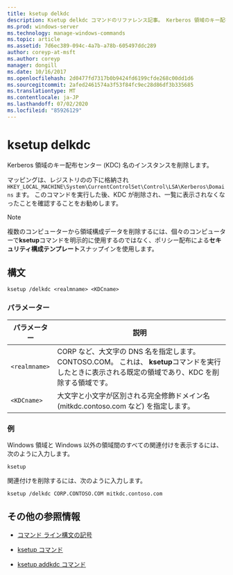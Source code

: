 ```yaml
---
title: ksetup delkdc
description: Ksetup delkdc コマンドのリファレンス記事。 Kerberos 領域のキー配布センター (KDC) 名のインスタンスを削除します。
ms.prod: windows-server
ms.technology: manage-windows-commands
ms.topic: article
ms.assetid: 7d6ec389-094c-4a7b-a78b-605497ddc289
author: coreyp-at-msft
ms.author: coreyp
manager: dongill
ms.date: 10/16/2017
ms.openlocfilehash: 2d0477fd7317b0b9424fd6199cfde268c00dd1d6
ms.sourcegitcommit: 2afed2461574a3f53f84fc9ec28d86df3b335685
ms.translationtype: MT
ms.contentlocale: ja-JP
ms.lasthandoff: 07/02/2020
ms.locfileid: "85926129"
---
```

# <a name="ksetup-delkdc"></a>ksetup delkdc

Kerberos 領域のキー配布センター (KDC) 名のインスタンスを削除します。

マッピングは、レジストリのの下に格納され `HKEY_LOCAL_MACHINE\System\CurrentControlSet\Control\LSA\Kerberos\Domains` ます。 このコマンドを実行した後、KDC が削除され、一覧に表示されなくなったことを確認することをお勧めします。

> [!NOTE]
> 複数のコンピューターから領域構成データを削除するには、個々のコンピューターで**ksetup**コマンドを明示的に使用するのではなく、ポリシー配布による**セキュリティ構成テンプレート**スナップインを使用します。

## <a name="syntax"></a>構文

```
ksetup /delkdc <realmname> <KDCname>
```

### <a name="parameters"></a>パラメーター

| パラメーター | 説明 |
| --------- | ----------- |
| `<realmname>` | CORP など、大文字の DNS 名を指定します。CONTOSO.COM。 これは、 **ksetup**コマンドを実行したときに表示される既定の領域であり、KDC を削除する領域です。 |
| `<KDCname>` | 大文字と小文字が区別される完全修飾ドメイン名 (mitkdc.contoso.com など) を指定します。 |

### <a name="examples"></a>例

Windows 領域と Windows 以外の領域間のすべての関連付けを表示するには、次のように入力します。

```
ksetup
```

関連付けを削除するには、次のように入力します。

```
ksetup /delkdc CORP.CONTOSO.COM mitkdc.contoso.com
```

## <a name="additional-references"></a>その他の参照情報

- [コマンド ライン構文の記号](command-line-syntax-key.md)

- [ksetup コマンド](ksetup.md)

- [ksetup addkdc コマンド](ksetup-addkdc.md)